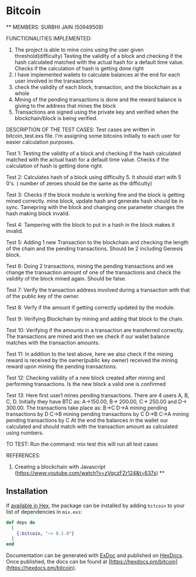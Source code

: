 # Bitcoin

**
MEMBERS:
    SURBHI JAIN (50949509)

FUNCTIONALITIES IMPLEMENTED:
  1. The project is able to mine coins using the user given threshold(difficulty) Testing the validity of a block and checking if the hash calculated matched with the actual hash for a default time value. Checks if the calculation of hash is getting done right
  2. I have implemented wallets to calculate balances at the end for each user involved in the transactions
  3. check the validity of each block, transaction, and the blockchain as a whole
  4. Mining of the pending transactions is done and the reward balance is giving to the address that mines the block
  5. Transactions are signed using the private key and verified when the blockchain/block is being verified.


DESCRIPTION OF THE TEST CASES:
Test cases are written in bitcoin_test.exs file.
I'm assigning some bitcoins initially to each user for easier calculation purposes.
  
  Test 1: Testing the validity of a block and checking if the hash calculated matched with the actual hash for a default time value. Checks if the calculation of hash is getting done right.  
  
  Test 2: Calculates hash of a block using difficulty 5. It should start with 5 0's. ( number of zeroes should be the same as the difficulty)

  Test 3: Checks if the block module is working fine and the block is getting mined correctly. mine block, update hash and generate hash should be in sync. Tamepring with the block and changing one parameter changes the hash making block invalid.

  Test 4: Tampering with the block to put in a hash in the block makes it invalid.
  
  Test 5: Adding 1 new Transaction to the blockchain and checking the length of the chain and the pending transactions. Should be 2 including Genesis block.
  
  Test 6: Doing 2 transactions, mining the pending transactions and we change the transaction amount of one of the transactions and check the validity of the block mined again. Should be false.
  
  Test 7: Verify the transaction address involved during a transaction with that of the public key of the owner.
  
  Test 8: Verfy if the amount if getting correctly updated by the module.
  
  Test 9: Verifying Blockchain by mining and adding that block to the chain.
  
  Test 10: Verifying if the amounts in a transaction are transferred correctly. The transactions are mined and then we check if our wallet balance matches with the transaction amounts.
  
  Test 11: In addition to the test above, here we also check if the mining reward is received by the owner(public key owner) received the mining reward upon mining the pending transactions.
  
  Test 12: Checking validity of a new block created after mining and performing transactions. Is the new block a valid one is confirmed
  
  Test 13: Here first user1 mines pending transactions. There are 4 users
  A, B, C, D. Initially they have BTC as: A->150.00, B-> 200.00, C-> 250.00 and D-> 300.00. The transactions take place as:
  B->C
  D->A
  mining pending transactions by D
  C->B
  mining pending transactions by C
  D->B
  C->A
  mining pending transactions by C
  At the end the balances in the wallet our calculated and should match with the transaction amount as calculated using numbers.




TO TEST:
    Run the command:  mix test
    this will run all test cases



REFERENCES:
1. Creating a blockchain with Javascript (https://www.youtube.com/watch?v=zVqczFZr124&t=637s)
**

## Installation

If [available in Hex](https://hex.pm/docs/publish), the package can be installed
by adding `bitcoin` to your list of dependencies in `mix.exs`:

```elixir
def deps do
  [
    {:bitcoin, "~> 0.1.0"}
  ]
end
```

Documentation can be generated with [ExDoc](https://github.com/elixir-lang/ex_doc)
and published on [HexDocs](https://hexdocs.pm). Once published, the docs can
be found at [https://hexdocs.pm/bitcoin](https://hexdocs.pm/bitcoin).

